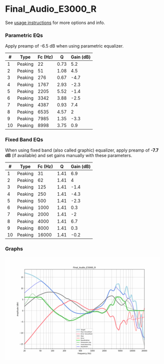 # Final_Audio_E3000_R
See [usage instructions](https://github.com/jaakkopasanen/AutoEq#usage) for more options and info.

### Parametric EQs
Apply preamp of -6.5 dB when using parametric equalizer.

|   # | Type    |   Fc (Hz) |    Q |   Gain (dB) |
|-----|---------|-----------|------|-------------|
|   1 | Peaking |        22 | 0.73 |         5.2 |
|   2 | Peaking |        51 | 1.08 |         4.5 |
|   3 | Peaking |       276 | 0.67 |        -4.7 |
|   4 | Peaking |      1767 | 2.93 |        -2.3 |
|   5 | Peaking |      2205 | 5.52 |        -1.4 |
|   6 | Peaking |      3342 | 3.88 |        -2.5 |
|   7 | Peaking |      4387 | 0.93 |         7.4 |
|   8 | Peaking |      6535 | 4.57 |         2   |
|   9 | Peaking |      7985 | 1.35 |        -3.3 |
|  10 | Peaking |      8998 | 3.75 |         0.9 |

### Fixed Band EQs
When using fixed band (also called graphic) equalizer, apply preamp of **-7.7 dB** (if available) and set gains manually with these parameters.

|   # | Type    |   Fc (Hz) |    Q |   Gain (dB) |
|-----|---------|-----------|------|-------------|
|   1 | Peaking |        31 | 1.41 |         6.9 |
|   2 | Peaking |        62 | 1.41 |         4   |
|   3 | Peaking |       125 | 1.41 |        -1.4 |
|   4 | Peaking |       250 | 1.41 |        -4.3 |
|   5 | Peaking |       500 | 1.41 |        -2.3 |
|   6 | Peaking |      1000 | 1.41 |         0.3 |
|   7 | Peaking |      2000 | 1.41 |        -2   |
|   8 | Peaking |      4000 | 1.41 |         6.7 |
|   9 | Peaking |      8000 | 1.41 |         0.3 |
|  10 | Peaking |     16000 | 1.41 |        -0.2 |

### Graphs
![](./Final_Audio_E3000_R.png)
